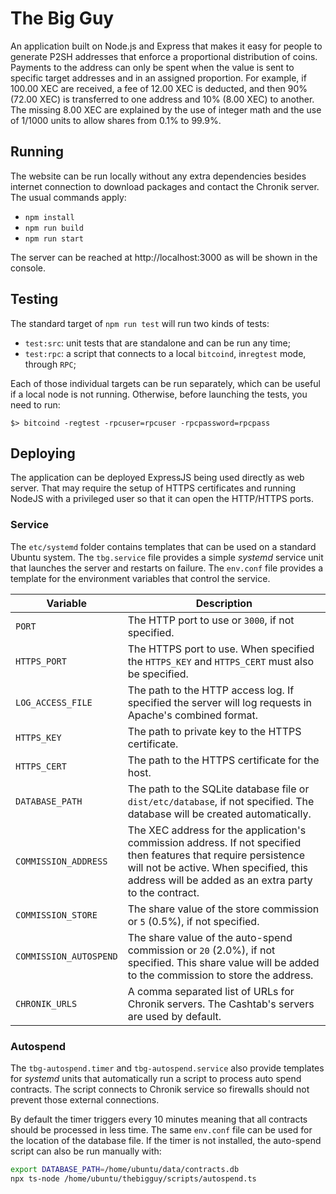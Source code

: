 The Big Guy
===========

An application built on Node.js and Express that makes it easy for people to generate P2SH addresses that enforce a proportional distribution of coins. Payments to the address can only be spent when the value is sent to specific target addresses and in an assigned proportion. For example, if 100.00 XEC are received, a fee of 12.00 XEC is deducted, and then 90% (72.00 XEC) is transferred to one address and 10% (8.00 XEC) to another. The missing 8.00 XEC are explained by the use of integer math and the use of $1/1000$ units to allow shares from 0.1% to 99.9%.

Running
-------

The website can be run locally without any extra dependencies besides internet connection to download packages and contact the  Chronik server. The usual commands apply:

  * `npm install`
  * `npm run build`
  * `npm run start`

The server can be reached at http://localhost:3000 as will be shown in the console.

Testing
-------

The standard target of `npm run test` will run two kinds of tests:

 * `test:src`: unit tests that are standalone and can be run any time;
 * `test:rpc`: a script that connects to a local `bitcoind`, in`regtest` mode, through `RPC`;

Each of those individual targets can be run separately, which can be useful if a local node is not running. Otherwise, before launching the tests, you need to run:

```
$> bitcoind -regtest -rpcuser=rpcuser -rpcpassword=rpcpass
```

Deploying
---------

The application can be deployed ExpressJS being used directly as web server. That may require the setup of HTTPS certificates and running NodeJS with a privileged user so that it can open the HTTP/HTTPS ports.

### Service

The `etc/systemd` folder contains templates that can be used on a standard Ubuntu system. The `tbg.service` file provides a simple  _systemd_ service unit that launches the server and restarts on failure. The `env.conf` file provides a template for the environment variables that control the service. 

| Variable               | Description |
| ---------------------- | ------------- |
| `PORT`                 | The HTTP port to use or `3000`, if not specified. |
| `HTTPS_PORT`           | The HTTPS port to use. When specified the `HTTPS_KEY` and `HTTPS_CERT` must also be specified. |
| `LOG_ACCESS_FILE`      | The path to the HTTP access log. If specified the server will log requests in Apache's combined format. |
| `HTTPS_KEY`            | The path to private key to the HTTPS certificate. |
| `HTTPS_CERT`           | The path to the HTTPS certificate for the host. |
| `DATABASE_PATH`        | The path to the SQLite database file or `dist/etc/database`, if not specified. The database will be created automatically.   |
| `COMMISSION_ADDRESS`   | The XEC address for the application's commission address. If not specified then features that require persistence will not be active. When specified, this address will be added as an extra party to the contract. |
| `COMMISSION_STORE`     | The share value of the store commission or `5` (0.5%), if not specified. |
| `COMMISSION_AUTOSPEND` | The share value of the auto-spend commission or `20` (2.0%), if not specified. This share value will be added to the commission to store the address. |
| `CHRONIK_URLS`         | A comma separated list of URLs for Chronik servers. The Cashtab's servers are used by default. |

### Autospend

The `tbg-autospend.timer` and `tbg-autospend.service` also provide templates for _systemd_ units that automatically run a script to process auto spend contracts. The script connects to Chronik service so firewalls should not prevent those external connections.

By default the timer triggers every 10 minutes meaning that all contracts should be processed in less time. The same `env.conf` file can be used for the location of the database file. If the timer is not installed, the auto-spend script can also be run manually with:

```bash
export DATABASE_PATH=/home/ubuntu/data/contracts.db
npx ts-node /home/ubuntu/thebigguy/scripts/autospend.ts
```
